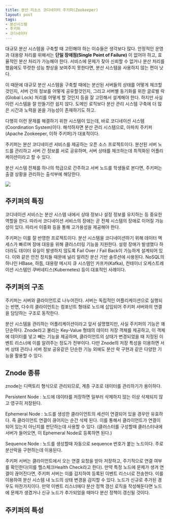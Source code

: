 ```yaml
---
title: 분산 리소스 코디네이터 주키퍼(Zookeeper)
layout: post
tags:
- 분산시스템
- 주키퍼
- 코디네이터
---
```


대규모 분산 시스템을 구축할 때 고민해야 하는 이슈들은 생각보다 많다. 안정적인 운영과 대용량 처리를 위해서는 **단일 장애점(Single Point of Failure)** 이 없어야 하고, 효율적인 분산 처리가 가능해야 한다. 서비스에 문제가 잦아 신뢰할 수 없거나 분산 처리를 했음에도 뚜렷한 성능 향상을 보여주지 못한다면, 분산 시스템을 사용하지 않는 편이 낫다. 

이 때문에 대규모 분산 시스템을 구축할 때에는 분산된 서버들의 상태를 어떻게 체크할 것인지, 서버 간의 정보를 어떻게 공유할것인지, 그리고 서버별 동기화를 위한 글로벌 락(Global Lock) 처리를 어떻게 할 것인지 등을 잘 고민해서 설계해야 한다.  하지만 사실 이런 시스템을 잘 만들기란 쉽지 않다. 도메인 로직보다 분산 관리 시스템 구축에 더 많은 시간과 노력을 쏟을 가능성이 존재하기도 하고. 

다행히 이런 문제를 해결하기 위한 시스템이 있는데, 바로 코디네이션 시스템(Coordination System)이다. 해석하자면 분산 관리 시스템으로, 아파치 주키퍼(Apache Zookeeper, 이하 주키퍼)가 대표적이다. 

주키퍼는 분산 코디네이션 서비스를 제공하는 오픈 소스 프로젝트이다. 분산된 서버 노드를 관리하고 서버 간 정보를 서로 공유하며, 서버 상태를 체크하는데 최적화된 어플리케이션이라고 할 수 있다. 

분산 시스템 전체를 하나의 학급으로 간주하고 서버 노드를 학생들로 본다면, 주키퍼는 출결 상황을 관리하는 출석부에 해당한다.   

![](https://img1.daumcdn.net/thumb/R800x0/?scode=mtistory2&fname=https%3A%2F%2Ft1.daumcdn.net%2Fcfile%2Ftistory%2F214EF0485383E58E11)

## 주키퍼의 특징
코디네이션 서비스는 분산 시스템 내에서 상태 정보나 설정 정보를 유지하는 등 중요한 역할을 한다. 따라서 코디네이션 서비스의 장애는 곧 전체 시스템의 장애로 이어질 가능성이 있다. 따라서 이중화 등을 통해 고가용성을 제공해야 한다. 

주키퍼는 이를 잘 반영한 프로젝트이다. 분산 시스템을 코디네이션하기 위해 데이터 엑세스가 빠르며 장애 대응을 위해 클러스터링 기능을 지원한다. 설령 장애가 발생했다 하더라도 데이터 유실이 발생하지 않도록 Fail Over / Fail Back이 가능하게 설계되어 있다. 이와 같은 안전 장치들 때문에 널리 알려진 분산 기반 솔루션에 사용된다. NoSQL의 하나인 HBase, 하둡, 대용량 메시지 큐 시스템인 카프카(Kafka), 컨테이너 오케스트레이션 시스템인 쿠버네티스(Kubernetes) 등이 대표적인 사례이다. 

## 주키퍼의 구조 
주키퍼는 서버와 클라이언트로 나누어진다. 서버는 독립적인 어플리케이션으로 실행되는 반면, 다수의 클라이언트는 컴포넌트 형태로 노드에 삽입되어 주키퍼 서버와의 연결을 담당하는 구조로 동작한다. 


분산 시스템을 관리하는 어플리케이션이라고 앞서 설명했지만, 사실 주키퍼의 기능은 꽤 단순하다.  Znode라고 불리는 Key-Value 형태의 데이터 저장 객체를 제공하고, 이 객체에 데이터를 넣고 빼는 기능을 제공하며, 클라이언트의 상태가 변경되었을 때 지정된 이벤트 리스너에 이를 알려주는 정도가 전부이다. 다만 Znode의 저장 특성을 이용하면 서버 상태 관리나 서버 정보 공유같은 단순한 기능 외에도 분산 락 구현과 같은 다양한 기능을 활용할 수 있다.  

## Znode 종류
znode는 디렉토리 형식으로 관리되므로, 계층 구조로 데이터를 관리하기가 용이하다. 

Persistent Node : 노드에 데이타를 저장하면 일부러 삭제하지 않는 이상 삭제되지 않고 영구히 저장된다.

Ephemeral Node : 노드를 생성한 클라이언트의 세션이 연결되어 있을 경우만 유효하다. 즉 클라이언트 연결이 끊어지는 순간 삭제 된다. 이를 통해서 클라이언트가 연결이 되어 있는지 아닌지를 판단하는데 사용할 수 있다. (클러스터를 구성할때 클러스터내에 서버가 들어오면, 이 Ephemeral Node로 등록하면 된다.)

Sequence Node : 노드를 생성할때 자동으로 sequence 번호가 붙는 노드이다. 주로 분산락을 구현하는데 이용된다.



주키퍼 서버는 클라이언트에서 오는 연결 요청을 받아 저장하고, 주기적으로 연결 여부를 확인한다(이를 헬스체크Health Check라고 한다). 만약 특정 노드에 문제가 생겨 연결이 끊어진다면, 주키퍼 서버는 이를 감지하여 등록된 이벤트 리스너로 전송한다. 이를 이용하여 분산 시스템 내 노드의 상태 변경을 감지할 수 있다. 노드가 신규로 추가된 경우도 마찬가지이다. 만약 이벤트 리스너에다 분산 정책 갱신 로직을 작성해둔다면 노드에 문제가 생겼거나 신규 노드가 추가되었을 때마다 분산 정책이 갱신될 것이다. 





## 주키퍼의 특성
